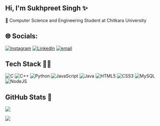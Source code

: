 ## Hi, I'm Sukhpreet Singh ​✨​

🧠​ Computer Science and Engineering Student at Chitkara University

## 🌐 Socials:
[![Instagram](https://img.shields.io/badge/Instagram-%23E4405F.svg?logo=Instagram&logoColor=white)](https://instagram.com/im_sukhpreetsingh) [![LinkedIn](https://img.shields.io/badge/LinkedIn-%230077B5.svg?logo=linkedin&logoColor=white)](https://www.linkedin.com/in/sukhpreet-singh-301573321/)
 [![email](https://img.shields.io/badge/Email-D14836?logo=gmail&logoColor=white)](mailto:sukhpreetsingh3910a@gmail.com) 

## Tech Stack 👩‍💻
![C](https://img.shields.io/badge/c-%2300599C.svg?style=for-the-badge&logo=c&logoColor=white) ![C++](https://img.shields.io/badge/c++-%2300599C.svg?style=for-the-badge&logo=c%2B%2B&logoColor=white) ![Python](https://img.shields.io/badge/python-3670A0?style=for-the-badge&logo=python&logoColor=ffdd54) ![JavaScript](https://img.shields.io/badge/javascript-%23323330.svg?style=for-the-badge&logo=javascript&logoColor=%23F7DF1E) ![Java](https://img.shields.io/badge/java-%23ED8B00.svg?style=for-the-badge&logo=openjdk&logoColor=white) ![HTML5](https://img.shields.io/badge/html5-%23E34F26.svg?style=for-the-badge&logo=html5&logoColor=white) ![CSS3](https://img.shields.io/badge/css3-%231572B6.svg?style=for-the-badge&logo=css3&logoColor=white) ![MySQL](https://img.shields.io/badge/mysql-4479A1.svg?style=for-the-badge&logo=mysql&logoColor=white) ![NodeJS](https://img.shields.io/badge/node.js-6DA55F?style=for-the-badge&logo=node.js&logoColor=white)

## GitHub Stats 🌱
![](https://github-readme-stats.vercel.app/api/top-langs/?username=Sukhpreet-Singh2428&theme=aura&hide_border=false&include_all_commits=true&count_private=true&layout=compact)


![](https://nirzak-streak-stats.vercel.app/?user=Sukhpreet-Singh2428&theme=aura&hide_border=false)<br/>

<!-- Proudly created with GPRM ( https://gprm.itsvg.in ) -->
